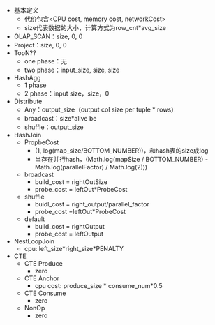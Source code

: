 - 基本定义
	- 代价包含<CPU cost, memory cost, networkCost>
	- size代表数据的大小，计算方式为row_cnt*avg_size
- OLAP_SCAN：size, 0, 0
- Project：size, 0, 0
- TopN??
	- one phase：无
	- two phase：input_size, size,  size
- HashAgg
	- 1 phase
	- 2 phase：input size，size，0
- Distribute
	- Any：output_size（output col size per tuple * rows）
	- broadcast：size*alive be
	- shuffle：output_size
- HashJoin
	- PropbeCost
		- (1, log(map_size/BOTTOM_NUMBER))，和hash表的size成log
		- 当存在并行hash，(Math.log(mapSize / BOTTOM_NUMBER) - Math.log(parallelFactor) / Math.log(2)))
	- broadcast
		- build_cost = rightOutSize
		- probe_cost = leftOut*ProbeCost
	- shuffle
		- buidl_cost = right_output/parallel_factor
		- probe_cost =leftOut*ProbeCost
	- default
		- build_cost = rightOutput
		- probe_cost = leftOutput
- NestLoopJoin
	- cpu: left_size\*right_size\*PENALTY
- CTE
	- CTE Produce
		- zero
	- CTE Anchor
		- cpu cost: produce_size \* consume_num\*0.5
	- CTE Consume
		- zero
	- NonOp
		- zero